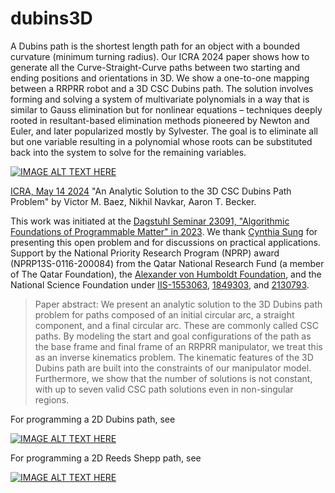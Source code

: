 # dubins3D
A Dubins path is the shortest length path for an object with a bounded curvature (minimum turning radius).  Our ICRA 2024 paper shows how to generate all the Curve-Straight-Curve paths between two starting and ending positions and orientations in 3D.  We show a one-to-one mapping between a RRPRR robot and a 3D CSC Dubins path.  The solution involves forming and solving a system of multivariate polynomials in a way that is similar to Gauss elimination but for nonlinear equations – techniques deeply rooted in resultant-based elimination methods pioneered by Newton and Euler, and later popularized mostly by Sylvester. The goal is to eliminate all but one variable resulting in a polynomial whose roots can be substituted back into the system to solve for the remaining variables.

[![IMAGE ALT TEXT HERE](https://img.youtube.com/vi/aWfmgsal0JU/0.jpg)](https://www.youtube.com/watch?v=aWfmgsal0JU)

[ICRA, May 14 2024](https://2024.ieee-icra.org/) "An Analytic Solution to the 3D CSC Dubins Path Problem" by Victor M. Baez, Nikhil Navkar, Aaron T. Becker.


This work was initiated at the [Dagstuhl Seminar 23091, "Algorithmic Foundations of Programmable Matter" in 2023](https://www.dagstuhl.de/23091). We thank [Cynthia Sung](https://sung.seas.upenn.edu/research/) for presenting this open problem and for discussions on practical applications.  
Support by the National Priority Research Program (NPRP) award (NPRP13S-0116-200084) from the Qatar National Research Fund (a member of The Qatar Foundation), 
the [Alexander von Humboldt Foundation](https://www.humboldt-foundation.de/en/), and the National Science Foundation under
[IIS-1553063](http://nsf.gov/awardsearch/showAward?AWD_ID=1553063),
[1849303](https://nsf.gov/awardsearch/showAward?AWD_ID=1849303), and
[2130793](https://nsf.gov/awardsearch/showAward?AWD_ID=2130793).

>Paper abstract: We present an analytic solution to the 3D Dubins path problem for paths composed of an initial circular arc, a straight component, and a final circular arc. These are commonly called CSC paths.  By modeling the start and goal configurations of the path as the base frame and final frame of an RRPRR manipulator, we treat this as an inverse kinematics problem. The kinematic features of the 3D Dubins path are built into the constraints of our manipulator model. 
Furthermore, we show that the number of solutions is not constant, with up to seven valid CSC path solutions even in non-singular regions.

For programming a 2D Dubins path, see

[![IMAGE ALT TEXT HERE](https://img.youtube.com/vi/tjUVE3jto98/0.jpg)](https://www.youtube.com/watch?v=tjUVE3jto98)

For programming a 2D Reeds Shepp path, see

[![IMAGE ALT TEXT HERE](https://img.youtube.com/vi/fAqh_cy7ePI/0.jpg)](https://www.youtube.com/watch?v=fAqh_cy7ePI)

